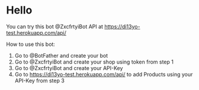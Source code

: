 # Hello
You can try this bot @ZxcfrtyiBot
API at https://di13yo-test.herokuapp.com/api/

How to use this bot:
1) Go to @BotFather and create your bot
2) Go to @ZxcfrtyiBot and create your shop using token from step 1
3) Go to @ZxcfrtyiBot and create your API-Key
4) Go to https://di13yo-test.herokuapp.com/api/ to add Products using your API-Key from step 3
